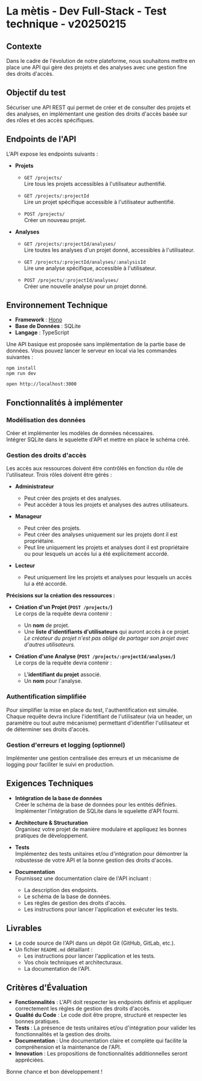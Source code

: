 # La mètis - Dev Full-Stack - Test technique - v20250215

## Contexte
Dans le cadre de l'évolution de notre plateforme, nous souhaitons mettre en place une API qui gère des projets et des analyses avec une gestion fine des droits d'accès.

## Objectif du test
Sécuriser une API REST qui permet de créer et de consulter des projets et des analyses, en implémentant une gestion des droits d'accès basée sur des rôles et des accès spécifiques.

## Endpoints de l'API
L'API expose les endpoints suivants :

- **Projets**
  - `GET /projects/`  
    Lire tous les projets accessibles à l'utilisateur authentifié.
  
  - `GET /projects/:projectId`  
    Lire un projet spécifique accessible à l'utilisateur authentifié.
  
  - `POST /projects/`  
    Créer un nouveau projet.

- **Analyses**
  - `GET /projects/:projectId/analyses/`  
    Lire toutes les analyses d'un projet donné, accessibles à l'utilisateur.
  
  - `GET /projects/:projectId/analyses/:analysisId`  
    Lire une analyse spécifique, accessible à l'utilisateur.
  
  - `POST /projects/:projectId/analyses/`  
    Créer une nouvelle analyse pour un projet donné.

## Environnement Technique
- **Framework** : [Hono](https://hono.dev/)
- **Base de Données** : SQLite
- **Langage** : TypeScript

Une API basique est proposée sans implémentation de la partie base de données.
Vous pouvez lancer le serveur en local via les commandes suivantes :
```
npm install
npm run dev

open http://localhost:3000
```

## Fonctionnalités à implémenter

### Modélisation des données
Créer et implémenter les modèles de données nécessaires.  
Intégrer SQLite dans le squelette d'API et mettre en place le schéma créé.

### Gestion des droits d'accès
Les accès aux ressources doivent être contrôlés en fonction du rôle de l'utilisateur. Trois rôles doivent être gérés :

- **Administrateur**
  - Peut créer des projets et des analyses.
  - Peut accéder à tous les projets et analyses des autres utilisateurs.

- **Manageur**
  - Peut créer des projets.
  - Peut créer des analyses uniquement sur les projets dont il est propriétaire.
  - Peut lire uniquement les projets et analyses dont il est propriétaire ou pour lesquels un accès lui a été explicitement accordé.

- **Lecteur**
  - Peut uniquement lire les projets et analyses pour lesquels un accès lui a été accordé.

**Précisions sur la création des ressources :**

- **Création d'un Projet (`POST /projects/`)**  
  Le corps de la requête devra contenir :
  - Un **nom** de projet.
  - Une **liste d'identifiants d'utilisateurs** qui auront accès à ce projet.  
    *Le créateur du projet n'est pas obligé de partager son projet avec d'autres utilisateurs.*

- **Création d'une Analyse (`POST /projects/:projectId/analyses/`)**  
  Le corps de la requête devra contenir :
  - L'**identifiant du projet** associé.
  - Un **nom** pour l'analyse.

### Authentification simplifiée
Pour simplifier la mise en place du test, l'authentification est simulée. Chaque requête devra inclure l'identifiant de l'utilisateur (via un header, un paramètre ou tout autre mécanisme) permettant d'identifier l'utilisateur et de déterminer ses droits d'accès.

### Gestion d'erreurs et logging (optionnel)
Implémenter une gestion centralisée des erreurs et un mécanisme de logging pour faciliter le suivi en production.

## Exigences Techniques

- **Intégration de la base de données**  
  Créer le schéma de la base de données pour les entités définies.  
  Implémenter l'intégration de SQLite dans le squelette d'API fourni.

- **Architecture & Structuration**  
  Organisez votre projet de manière modulaire et appliquez les bonnes pratiques de développement.

- **Tests**  
  Implémentez des tests unitaires et/ou d'intégration pour démontrer la robustesse de votre API et la bonne gestion des droits d'accès.

- **Documentation**  
  Fournissez une documentation claire de l'API incluant :
  - La description des endpoints.
  - Le schéma de la base de données.
  - Les règles de gestion des droits d'accès.
  - Les instructions pour lancer l'application et exécuter les tests.

## Livrables
- Le code source de l'API dans un dépôt Git (GitHub, GitLab, etc.).
- Un fichier `README.md` détaillant :
  - Les instructions pour lancer l'application et les tests.
  - Vos choix techniques et architecturaux.
  - La documentation de l'API.

## Critères d'Évaluation
- **Fonctionnalités** : L'API doit respecter les endpoints définis et appliquer correctement les règles de gestion des droits d'accès.
- **Qualité du Code** : Le code doit être propre, structuré et respecter les bonnes pratiques.
- **Tests** : La présence de tests unitaires et/ou d'intégration pour valider les fonctionnalités et la gestion des droits.
- **Documentation** : Une documentation claire et complète qui facilite la compréhension et la maintenance de l'API.
- **Innovation** : Les propositions de fonctionnalités additionnelles seront appréciées.

Bonne chance et bon développement !
